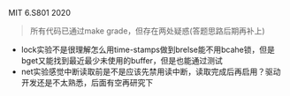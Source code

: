 MIT 6.S801 2020

> 所有代码已通过make grade，但存在两处疑惑(答题思路后期再补上)


- lock实验不是很理解怎么用time-stamps做到brelse能不用bcahe锁，但是bget又能找到最近最少未使用的buffer，但是也能通过测试
- net实验感觉中断读取前是不是应该先禁用读中断，读取完成后再启用？驱动开发还是不太熟悉，后面有空再研究下

